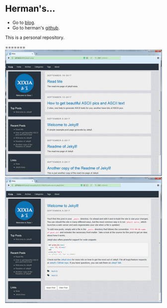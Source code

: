 Herman's...
============

* Go to [blog](https://duduheng.github.io/).
* Go to herman's [github](https://github.com/duduheng/).

This is a personal repository.

=======
![Xixia](/assets/images/preview.png)

